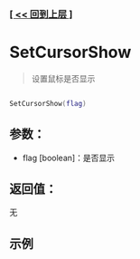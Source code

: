 ### [[ << 回到上层 ]](index.md)

# SetCursorShow

> 设置鼠标是否显示

```lua

SetCursorShow(flag)

```

## 参数：

+ flag [boolean]：是否显示

## 返回值：

无

## 示例

```lua

```